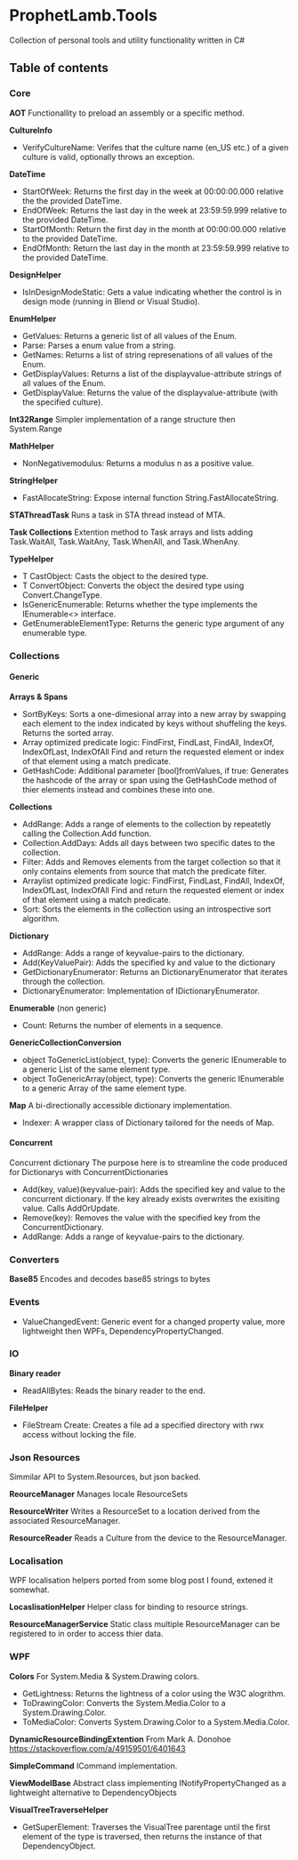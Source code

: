 # ProphetLamb.Tools
Collection of personal tools and utility functionality written in C#

## Table of contents
### Core

<strong>AOT</strong>
Functionallity to preload an assembly or a specific method.

<strong>CultureInfo</strong>
* VerifyCultureName: Verifes that the culture name (en_US etc.) of a given culture is valid, optionally throws an exception.

<strong>DateTime</strong>
* StartOfWeek: Returns the first day in the week at 00:00:00.000 relative the the provided DateTime.
* EndOfWeek: Returns the last day in the week at 23:59:59.999 relative to the provided DateTime.
* StartOfMonth: Return the first day in the month at 00:00:00.000 relative to the provided DateTime.
* EndOfMonth: Return the last day in the month at 23:59:59.999 relative to the provided DateTime.

<strong>DesignHelper</strong>
* IsInDesignModeStatic: Gets a value indicating whether the control is in design mode (running in Blend or Visual Studio).

<strong>EnumHelper</strong>
* GetValues: Returns a generic list of all values of the Enum.
* Parse: Parses a enum value from a string.
* GetNames: Returns a list of string represenations of all values of the Enum.
* GetDisplayValues: Returns a list of the displayvalue-attribute strings of all values of the Enum.
* GetDisplayValue: Returns the value of the displayvalue-attribute (with the specified culture).

<strong>Int32Range</strong>
Simpler implementation of a range structure then System.Range

<strong>MathHelper</strong>
* NonNegativemodulus: Returns a modulus n as a positive value.

<strong>StringHelper</strong>
* FastAllocateString: Expose internal function String.FastAllocateString.

<strong>STAThreadTask</strong>
Runs a task in STA thread instead of MTA.

<strong>Task Collections</strong>
Extention method to Task arrays and lists adding Task.WaitAll, Task.WaitAny, Task.WhenAll, and Task.WhenAny.

<strong>TypeHelper</strong>
* T CastObject<T>: Casts the object to the desired type.
* T ConvertObject<T>: Converts the object the desired type using Convert.ChangeType.
* IsGenericEnumerable: Returns whether the type implements the IEnumerable<> interface.
* GetEnumerableElementType: Returns the generic type argument of any enumerable type.
  
### Collections
#### Generic
<strong>Arrays & Spans</strong>
* SortByKeys: Sorts a one-dimesional array into a new array by swapping each element to the index indicated by keys without shuffeling the keys.
  Returns the sorted array.
* Array optimized predicate logic: FindFirst, FindLast, FindAll, IndexOf, IndexOfLast, IndexOfAll
  Find and return the requested element or index of that element using a match predicate.
* GetHashCode: Additional parameter [bool]fromValues, if true:
  Generates the hashcode of the array or span using the GetHashCode method of thier elements instead and combines these into one.
  
<strong>Collections</strong>
* AddRange: Adds a range of elements to the collection by repeatetly calling the Collection.Add function.
* Collection<Date>.AddDays: Adds all days between two specific dates to the collection.
* Filter: Adds and Removes elements from the target collection so that it only contains elements from source that match the predicate filter.
* Arraylist optimized predicate logic: FindFirst, FindLast, FindAll, IndexOf, IndexOfLast, IndexOfAll
  Find and return the requested element or index of that element using a match predicate.
* Sort: Sorts the elements in the collection using an introspective sort algorithm.
  
<strong>Dictionary</strong>
* AddRange: Adds a range of keyvalue-pairs to the dictionary.
* Add(KeyValuePair): Adds the specified ky and value to the dictionary
* GetDictionaryEnumerator: Returns an DictionaryEnumerator that iterates through the collection.
* DictionaryEnumerator: Implementation of IDictionaryEnumerator.

<strong>Enumerable</strong> (non generic)
* Count: Returns the number of elements in a sequence.

<strong>GenericCollectionConversion</strong>
* object ToGenericList(object, type): Converts the generic IEnumerable to a generic List of the same element type.
* object ToGenericArray(object, type): Converts the generic IEnumerable to a generic Array of the same element type.

<strong>Map</strong>
A bi-directionally accessible dictionary implementation.
* Indexer: A wrapper class of Dictionary tailored for the needs of Map.

#### Concurrent

<string>Concurrent dictionary</strong>
The purpose here is to streamline the code produced for Dictionarys with ConcurrentDictionaries
* Add(key, value)(keyvalue-pair): Adds the specified key and value to the concurrent dictionary. If the key already exists overwrites the exisiting value.
  Calls AddOrUpdate.
* Remove(key): Removes the value with the specified key from the ConcurrentDictionary.
* AddRange: Adds a range of keyvalue-pairs to the dictionary.

### Converters

<strong>Base85</strong>
Encodes and decodes base85 strings to bytes
### Events 
* ValueChangedEvent: Generic event for a changed property value, more lightweight then WPFs, DependencyPropertyChanged.
### IO

<strong>Binary reader</strong>
* ReadAllBytes: Reads the binary reader to the end.

<strong>FileHelper</strong>
* FileStream Create: Creates a file ad a specified directory with rwx access without locking the file.
### Json Resources
Simmilar API to System.Resources, but json backed.

<strong>ReourceManager</strong>
Manages locale ResourceSets

<strong>ResourceWriter</strong>
Writes a ResourceSet to a location derived from the associated ResourceManager.

<strong>ResourceReader</strong>
Reads a Culture from the device to the ResourceManager.
### Localisation
WPF localisation helpers ported from some blog post I found, extened it somewhat.

<strong>LocaslisationHelper</strong>
Helper class for binding to resource strings.

<strong>ResourceManagerService</strong>
Static class multiple ResourceManager can be registered to in order to access thier data.
### WPF

<strong>Colors</strong>
For System.Media & System.Drawing colors.
* GetLightness: Returns the lightness of a color using the W3C alogrithm.
* ToDrawingColor: Converts the System.Media.Color to a System.Drawing.Color.
* ToMediaColor: Converts System.Drawing.Color to a System.Media.Color.

<strong>DynamicResourceBindingExtention</strong>
From Mark A. Donohoe https://stackoverflow.com/a/49159501/6401643

<strong>SimpleCommand</strong>
ICommand implementation.

<strong>ViewModelBase</strong>
Abstract class implementing INotifyPropertyChanged as a lightweight alternative to DependencyObjects

<strong>VisualTreeTraverseHelper</strong>
* GetSuperElement: Traverses the VisualTree parentage until the first element of the type is traversed, then returns the instance of that DependencyObject.
